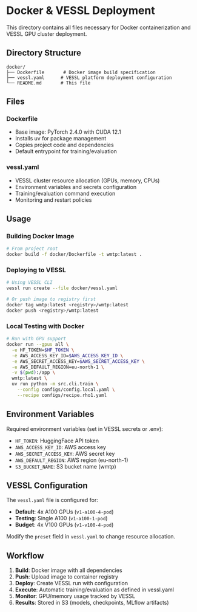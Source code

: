 # Docker & VESSL Deployment

This directory contains all files necessary for Docker containerization and VESSL GPU cluster deployment.

## Directory Structure

```
docker/
├── Dockerfile       # Docker image build specification
├── vessl.yaml      # VESSL platform deployment configuration
└── README.md       # This file
```

## Files

### Dockerfile
- Base image: PyTorch 2.4.0 with CUDA 12.1
- Installs uv for package management
- Copies project code and dependencies
- Default entrypoint for training/evaluation

### vessl.yaml
- VESSL cluster resource allocation (GPUs, memory, CPUs)
- Environment variables and secrets configuration
- Training/evaluation command execution
- Monitoring and restart policies

## Usage

### Building Docker Image
```bash
# From project root
docker build -f docker/Dockerfile -t wmtp:latest .
```

### Deploying to VESSL
```bash
# Using VESSL CLI
vessl run create --file docker/vessl.yaml

# Or push image to registry first
docker tag wmtp:latest <registry>/wmtp:latest
docker push <registry>/wmtp:latest
```

### Local Testing with Docker
```bash
# Run with GPU support
docker run --gpus all \
  -e HF_TOKEN=$HF_TOKEN \
  -e AWS_ACCESS_KEY_ID=$AWS_ACCESS_KEY_ID \
  -e AWS_SECRET_ACCESS_KEY=$AWS_SECRET_ACCESS_KEY \
  -e AWS_DEFAULT_REGION=eu-north-1 \
  -v $(pwd):/app \
  wmtp:latest \
  uv run python -m src.cli.train \
    --config configs/config.local.yaml \
    --recipe configs/recipe.rho1.yaml
```

## Environment Variables

Required environment variables (set in VESSL secrets or .env):
- `HF_TOKEN`: HuggingFace API token
- `AWS_ACCESS_KEY_ID`: AWS access key
- `AWS_SECRET_ACCESS_KEY`: AWS secret key
- `AWS_DEFAULT_REGION`: AWS region (eu-north-1)
- `S3_BUCKET_NAME`: S3 bucket name (wmtp)

## VESSL Configuration

The `vessl.yaml` file is configured for:
- **Default**: 4x A100 GPUs (`v1-a100-4-pod`)
- **Testing**: Single A100 (`v1-a100-1-pod`)
- **Budget**: 4x V100 GPUs (`v1-v100-4-pod`)

Modify the `preset` field in `vessl.yaml` to change resource allocation.

## Workflow

1. **Build**: Docker image with all dependencies
2. **Push**: Upload image to container registry
3. **Deploy**: Create VESSL run with configuration
4. **Execute**: Automatic training/evaluation as defined in vessl.yaml
5. **Monitor**: GPU/memory usage tracked by VESSL
6. **Results**: Stored in S3 (models, checkpoints, MLflow artifacts)
